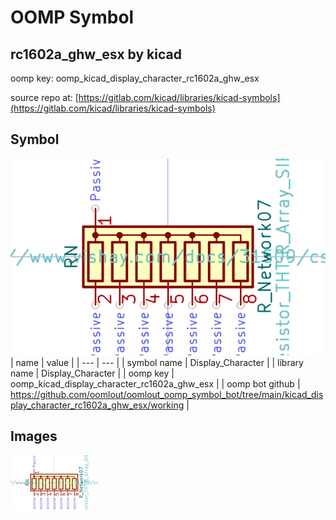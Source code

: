 # OOMP Symbol  
## rc1602a_ghw_esx  by kicad  
  
oomp key: oomp_kicad_display_character_rc1602a_ghw_esx  
  
source repo at: [https://gitlab.com/kicad/libraries/kicad-symbols](https://gitlab.com/kicad/libraries/kicad-symbols)  
## Symbol  
  
[![working.png](working_600.png)](working.png)  
| name | value | 
| --- | --- | 
| symbol name | Display_Character | 
| library name | Display_Character | 
| oomp key | oomp_kicad_display_character_rc1602a_ghw_esx | 
| oomp bot github | https://github.com/oomlout/oomlout_oomp_symbol_bot/tree/main/kicad_display_character_rc1602a_ghw_esx/working | 
## Images  
  
[![working.png](working_140.png)](working.png)  
